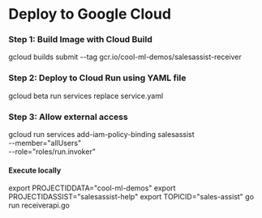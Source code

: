 # Deploy to Google Cloud

### Step 1: Build Image with Cloud Build
gcloud builds submit --tag gcr.io/cool-ml-demos/salesassist-receiver

### Step 2: Deploy to Cloud Run using YAML file
gcloud beta run services replace service.yaml

### Step 3: Allow external access
gcloud run services add-iam-policy-binding salesassist \
    --member="allUsers" \
    --role="roles/run.invoker"

#### Execute locally
export PROJECTIDDATA="cool-ml-demos"
export PROJECTIDASSIST="salesassist-help"
export TOPICID="sales-assist"
go run receiverapi.go